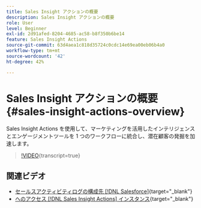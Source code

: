 ```yaml
---
title: Sales Insight アクションの概要
description: Sales Insight アクションの概要
role: User
level: Beginner
exl-id: 2d91afed-8204-4685-ac58-b8f350b6be14
feature: Sales Insight Actions
source-git-commit: 63d4aea1c818d35724c0cdc14e69ea00eb06b4a0
workflow-type: tm+mt
source-wordcount: '42'
ht-degree: 42%

---
```


# Sales Insight アクションの概要 {#sales-insight-actions-overview}

Sales Insight Actions を使用して、マーケティングを活用したインテリジェンスとエンゲージメントツールを 1 つのワークフローに統合し、潜在顧客の発掘を加速します。

>[!VIDEO](https://video.tv.adobe.com/v/340917/?quality=12&learn=on){transcript=true}

## 関連ビデオ

* [セールスアクティビティログの構成先 [!DNL Salesforce]](/help/sales-insight-actions/configure-sales-activity-logging-to-salesforce.md){target="_blank"}
* [へのアクセス [!DNL Sales Insight Actions] インスタンス](/help/sales-insight-actions/accessing-your-sales-insight-actions-instance.md){target="_blank"}
